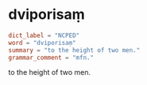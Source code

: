 # dviporisaṃ

``` toml
dict_label = "NCPED"
word = "dviporisaṃ"
summary = "to the height of two men."
grammar_comment = "mfn."
```

to the height of two men.

